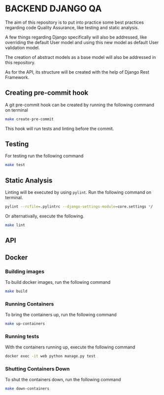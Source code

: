 # BACKEND DJANGO QA
The aim of this repository is to put into practice some best practices regarding code Quality Assurance, like testing and static analysis.

A few things regarding Django specifically will also be addressed, like overriding the default User model and using this new model as default User validation model.

The creation of abstract models as a base model will also be addressed in this repository.

As for the API, its structure will be created with the help of Django Rest Framework.

## Creating pre-commit hook
A git pre-commit hook can be created by running the following command on terminal
```bash
make create-pre-commit
```

This hook will run tests and linting before the commit.

## Testing
For testing run the following command
```bash
make test
```

## Static Analysis

Linting will be executed by using ```pylint```. Run the following command on terminal.
```bash
pylint --rcfile=.pylintrc --django-settings-module=core.settings */ 
```

Or alternativally, execute the following.
```bash
make lint
```

## API

## Docker

### Building images
To build docker images, run the following command
```bash
make build
```

### Running Containers
To bring the containers up, run the following command
```bash
make up-containers
```

### Running tests
With the containers running up, execute the following command
```bash
docker exec -it web python manage.py test
```

### Shutting Containers Down
To shut the containers down, run the following command
```bash
make down-containers
```